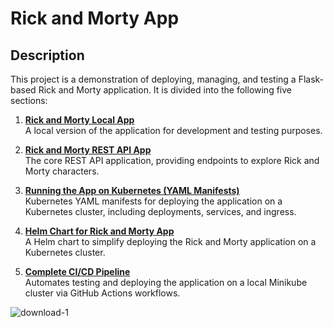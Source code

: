 # Rick and Morty App

## Description
This project is a demonstration of deploying, managing, and testing a Flask-based Rick and Morty application. It is divided into the following five sections:

1. **[Rick and Morty Local App](https://github.com/Matanmoshes/Rick-and-Morty-app-ci-cd-k8s/tree/main/local_app)**  
   A local version of the application for development and testing purposes.

2. **[Rick and Morty REST API App](https://github.com/Matanmoshes/Rick-and-Morty-app-ci-cd-k8s/tree/main/rick_and_morty_rest_app)**  
   The core REST API application, providing endpoints to explore Rick and Morty characters.

3. **[Running the App on Kubernetes (YAML Manifests)](https://github.com/Matanmoshes/Rick-and-Morty-app-ci-cd-k8s/tree/main/yamls)**  
   Kubernetes YAML manifests for deploying the application on a Kubernetes cluster, including deployments, services, and ingress.

4. **[Helm Chart for Rick and Morty App](https://github.com/Matanmoshes/Rick-and-Morty-app-ci-cd-k8s/tree/main/helm/rickandmorty)**  
   A Helm chart to simplify deploying the Rick and Morty application on a Kubernetes cluster.

5. **[Complete CI/CD Pipeline](https://github.com/Matanmoshes/Rick-and-Morty-app-ci-cd-k8s/tree/main/.github/workflows)**  
   Automates testing and deploying the application on a local Minikube cluster via GitHub Actions workflows.

![download-1](https://github.com/user-attachments/assets/dffa7d68-8877-4966-8d74-bd5824cec7a2)
